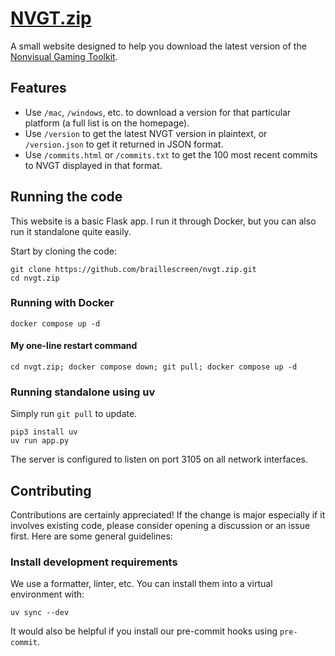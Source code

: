 # [NVGT.zip](https://nvgt.zip)
A small website designed to help you download the latest version of the [Nonvisual Gaming Toolkit](https://nvgt.gg).

## Features
* Use `/mac`, `/windows`, etc. to download a version for that particular platform (a full list is on the homepage).
* Use `/version` to get the latest NVGT version in plaintext, or `/version.json` to get it returned in JSON format.
* Use `/commits.html` or `/commits.txt` to get the 100 most recent commits to NVGT displayed in that format.

## Running the code
This website is a basic Flask app. I run it through Docker, but you can also run it standalone quite easily.

Start by cloning the code:
```
git clone https://github.com/braillescreen/nvgt.zip.git
cd nvgt.zip
```

### Running with Docker
```
docker compose up -d
```

#### My one-line restart command
```
cd nvgt.zip; docker compose down; git pull; docker compose up -d
```

### Running standalone using uv
Simply run `git pull` to update.
```
pip3 install uv
uv run app.py
```

The server is configured to listen on port 3105 on all network interfaces.

## Contributing
Contributions are certainly appreciated! If the change is major especially if it involves existing code, please consider opening a discussion or an issue first. Here are some general guidelines:

### Install development requirements
We use a formatter, linter, etc. You can install them into a virtual environment with:
```
uv sync --dev
```

It would also be helpful if you install our pre-commit hooks using `pre-commit`.
